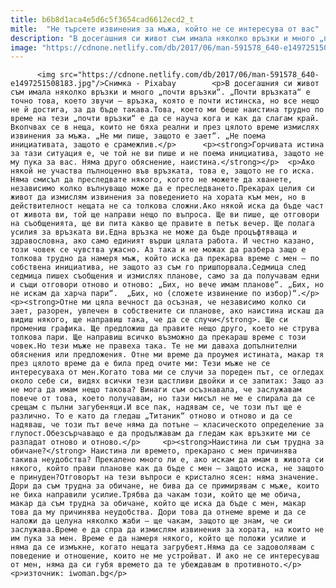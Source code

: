 ```yaml
---
title: b6b8d1aca4e5d6c5f3654cad6612ecd2_t
mitle:  "Не търсете извинения за мъжа, който не се интересува от вас"
description: "В досегашния си живот съм имала няколко връзки и много „почти връзки“. „Почти връзката“ е точно това, което звучи – връзка, която е почти истинска, но все нещо не й достига, за да бъде такава.Това, което ми беше наистина трудно по време на тези „почти връзки“ е да се науча кога и как да слагам …"
image: "https://cdnone.netlify.com/db/2017/06/man-591578_640-e1497251508183.jpg"
---
```


          <img src="https://cdnone.netlify.com/db/2017/06/man-591578_640-e1497251508183.jpg"/>Снимка - Pixabay        <p>В досегашния си живот съм имала няколко връзки и много „почти връзки“. „Почти връзката“ е точно това, което звучи – връзка, която е почти истинска, но все нещо не й достига, за да бъде такава.Това, което ми беше наистина трудно по време на тези „почти връзки“ е да се науча кога и как да слагам край. Вкопчвах се в неща, които не бяха реални и през цялото време измислях извинения за мъжа. „Не ми пише, защото е зает“. „Не поема инициативата, защото е срамежлив.</p>      <p><strong>Горчивата истина за тази ситуация е, че той не ви пише и не поема инициатива, защото не му пука за вас. Няма друго обяснение, наистина.</strong></p>  <p>Ако някой не участва пълноценно във връзката, това е, защото не го иска. Няма смисъл да преследвате някого, когото не можете да хванете, независимо колко вълнуващо може да е преследването.Прекарах целия си живот да измислям извинения за поведението на хората към мен, но в действителност нещата не са толкова сложни.Ако някой иска да бъде част от живота ви, той ще направи нещо по въпроса. Ще ви пише, ще отговори на съобщенията, ще ви пита какво ще правите в петък вечер. Ще полага усилия за връзката ви.Една връзка не може да бъде процъфтяваща и здравословна, ако само единият върши цялата работа. И честно казано, този човек се чувства ужасно. Аз така и не можах да разбера защо е толкова трудно да намеря мъж, който иска да прекарва време с мен – по собствена инициатива, не защото аз съм го пришпорвала.Седмица след седмица пишех съобщения и измислях планове, само за да получавам едни и същи отговори отново и отново: „Бих, но вече имам планове“. „Бих, но не искам да харча пари“.  „Бих, но (сложете извинение по избор)“.</p>     <p><strong>Отне ми цяла вечност да осъзная, че независимо колко си зает, разорен, увлечен в собствените си планове, ако наистина искаш да видиш някого, ще направиш така, че да се случи</strong>. Ще си промениш графика. Ще предложиш да правите нещо друго, което не струва толкова пари. Ще направиш всичко възможно да прекараш време с този човек.Но тези мъже не правеха така. Те не ми даваха допълнителни обяснения или предложения. Отне ми време да проумея истината, макар тя през цялото време да е била пред очите ми: Тези мъже не се интересуваха от мен.Когато това ми се случи за пореден път, се огледах около себе си, видях всички тези щастливи двойки и се запитах: Защо аз не мога да имам нещо такова? Винаги съм осъзнавала, че заслужавам повече от това, което получавам, но тази мисъл не ме е спирала да се срещам с пълни загубеняци.И все пак, надявам се, че този път ще е различно. То е като да гледаш „Титаник“ отново и отново и да се надяваш, че този път вече няма да потъне – класическото определение за глупост.Обезсърчаващо е да продължавам да гледам как връзките ми се разпадат отново и отново.</p>     <p><strong>Наистина ли съм трудна за обичане?</strong> Наистина ли времето, прекарано с мен причинява такива неудобства? Прекалено много ли е, ако искам да имам в живота си някого, който прави планове как да бъде с мен – защото иска, не защото е принуден?Отговорът на тези въпроси е кристално ясен: няма значение. Дори да съм трудна за обичане, не бива да се примирявам с мъже, които не биха направили усилие.Трябва да чакам този, който ще ме обича, макар да съм трудна за обичане, който ще иска да бъде с мен, макар това да му причинява неудобства. Дори това да отнеме време и да се наложи да целуна няколко жаби – ще чакам, защото ще знам, че си заслужава.Време е да спра да измислям извинения за хората, на които не им пука за мен. Време е да намеря някого, който ще положи усилие и няма да се измъкне, когато нещата загрубеят.Няма да се задоволявам с поведение и отношение, които не ме устройват. И ако не се интересуваш от мен, няма да си губя времето да те убеждавам в противното.</p> <p>източник: iwoman.bg</p>        